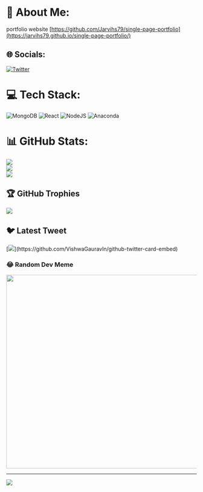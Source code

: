 # 💫 About Me:
portfolio website
[https://github.com/Jarvihs79/single-page-portfolio](https://jarvihs79.github.io/single-page-portfolio/)

## 🌐 Socials:
[![Twitter](https://img.shields.io/badge/Twitter-%231DA1F2.svg?logo=Twitter&logoColor=white)](https://twitter.com/jarvihs__) 

# 💻 Tech Stack:
![MongoDB](https://img.shields.io/badge/MongoDB-%234ea94b.svg?style=for-the-badge&logo=mongodb&logoColor=white) ![React](https://img.shields.io/badge/react-%2320232a.svg?style=for-the-badge&logo=react&logoColor=%2361DAFB) ![NodeJS](https://img.shields.io/badge/node.js-6DA55F?style=for-the-badge&logo=node.js&logoColor=white) ![Anaconda](https://img.shields.io/badge/Anaconda-%2344A833.svg?style=for-the-badge&logo=anaconda&logoColor=white)
# 📊 GitHub Stats:
![](https://github-readme-stats.vercel.app/api?username=Jarvihs79&theme=dark&hide_border=false&include_all_commits=false&count_private=false)<br/>
![](https://github-readme-streak-stats.herokuapp.com/?user=Jarvihs79&theme=dark&hide_border=false)<br/>
![](https://github-readme-stats.vercel.app/api/top-langs/?username=Jarvihs79&theme=dark&hide_border=false&include_all_commits=false&count_private=false&layout=compact)

## 🏆 GitHub Trophies
![](https://github-profile-trophy.vercel.app/?username=Jarvihs79&theme=radical&no-frame=false&no-bg=true&margin-w=4)

## 🐦 Latest Tweet
[![](https://gtce.itsvg.in/api?username=jarvihs__)](https://github.com/VishwaGauravIn/github-twitter-card-embed)

### 😂 Random Dev Meme
<img src="https://rm.up.railway.app/" width="512px"/>

---
[![](https://visitcount.itsvg.in/api?id=Jarvihs79&icon=0&color=0)](https://visitcount.itsvg.in)

<!-- Proudly created with GPRM ( https://gprm.itsvg.in ) -->

